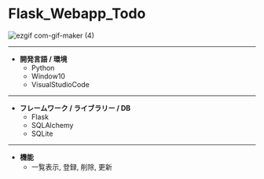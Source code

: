 # Flask_Webapp_Todo

![ezgif com-gif-maker (4)](https://user-images.githubusercontent.com/80504740/136684654-81f96393-807a-4a7c-9bb8-fcbc8d50cb94.gif)
***
* **開発言語 / 環境**
  * Python
  * Window10
  * VisualStudioCode
***
* **フレームワーク / ライブラリー / DB**
  * Flask
  * SQLAlchemy
  * SQLite
***
* **機能**
  * 一覧表示, 登録, 削除, 更新






